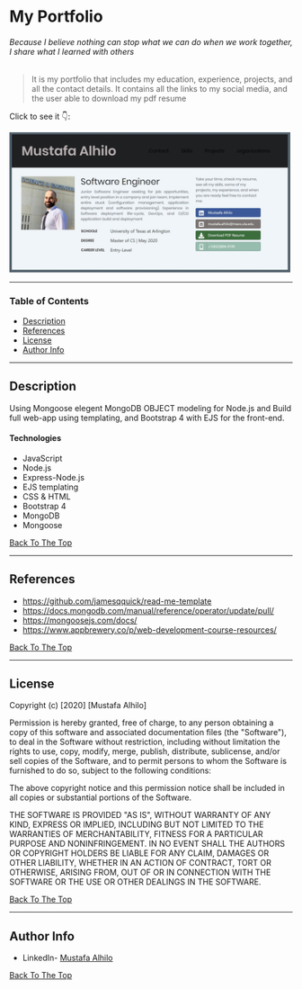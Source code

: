 # My Portfolio
###### Because I believe nothing can stop what we can do when we work together, I share what I learned with others

> It is my portfolio that includes my education, experience, projects, and all the contact details. It contains all the links to my social media, and the user able to download my pdf resume 

Click to see it :point_down::

<a href="https://rocky-meadow-77327.herokuapp.com/"><img src="public/images/webpicture.JPG" width="500"/><a>



---

### Table of Contents

- [Description](#description)
- [References](#references)
- [License](#license)
- [Author Info](#author-info)

---

## Description
Using Mongoose elegent MongoDB OBJECT modeling for Node.js and Build full web-app using templating, and Bootstrap 4 with EJS for the front-end.

#### Technologies

- JavaScript
- Node.js
- Express-Node.js
- EJS templating 
- CSS & HTML
- Bootstrap 4
- MongoDB
- Mongoose


[Back To The Top](#my-portfolio)

---

## References
- https://github.com/jamesqquick/read-me-template
- https://docs.mongodb.com/manual/reference/operator/update/pull/
- https://mongoosejs.com/docs/
- https://www.appbrewery.co/p/web-development-course-resources/


[Back To The Top](#my-portfolio)

---

## License

Copyright (c) [2020] [Mustafa Alhilo]

Permission is hereby granted, free of charge, to any person obtaining a copy
of this software and associated documentation files (the "Software"), to deal
in the Software without restriction, including without limitation the rights
to use, copy, modify, merge, publish, distribute, sublicense, and/or sell
copies of the Software, and to permit persons to whom the Software is
furnished to do so, subject to the following conditions:

The above copyright notice and this permission notice shall be included in all
copies or substantial portions of the Software.

THE SOFTWARE IS PROVIDED "AS IS", WITHOUT WARRANTY OF ANY KIND, EXPRESS OR
IMPLIED, INCLUDING BUT NOT LIMITED TO THE WARRANTIES OF MERCHANTABILITY,
FITNESS FOR A PARTICULAR PURPOSE AND NONINFRINGEMENT. IN NO EVENT SHALL THE
AUTHORS OR COPYRIGHT HOLDERS BE LIABLE FOR ANY CLAIM, DAMAGES OR OTHER
LIABILITY, WHETHER IN AN ACTION OF CONTRACT, TORT OR OTHERWISE, ARISING FROM,
OUT OF OR IN CONNECTION WITH THE SOFTWARE OR THE USE OR OTHER DEALINGS IN THE
SOFTWARE.



[Back To The Top](#my-portfolio)

---

## Author Info

- LinkedIn- [Mustafa Alhilo](https://www.linkedin.com/in/mustafa-alhilo-08736214b/)

[Back To The Top](#my-portfolio)

